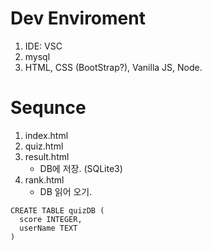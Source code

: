 # Dev Enviroment
1. IDE: VSC
2. mysql
3. HTML, CSS (BootStrap?), Vanilla JS, Node.

# Sequnce 
1. index.html
2. quiz.html
3. result.html
    - DB에 저장. (SQLite3)
4. rank.html
    - DB 읽어 오기.


```
CREATE TABLE quizDB (
  score INTEGER,
  userName TEXT
)
```

